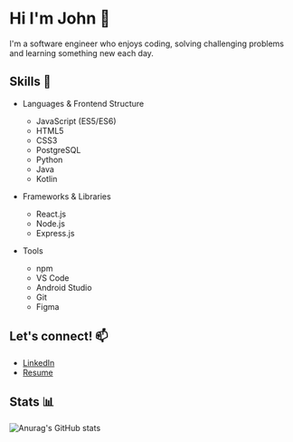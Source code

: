 # Hi I'm John :wave:

I'm a software engineer who enjoys coding, solving challenging problems and learning something new each day.

## Skills :book:

- Languages & Frontend Structure
  - JavaScript (ES5/ES6)
  - HTML5
  - CSS3
  - PostgreSQL
  - Python
  - Java
  - Kotlin

- Frameworks & Libraries
  - React.js
  - Node.js
  - Express.js

- Tools
  - npm
  - VS Code
  - Android Studio
  - Git
  - Figma

## Let's connect! :mailbox:

- [LinkedIn](https://www.linkedin.com/in/john-hc-hwang/)
- [Resume](https://drive.google.com/file/d/13iRfviktIDi2XN_PlUQnosVijZMqyayI/view?usp=sharing)

## Stats :bar_chart:

![Anurag's GitHub stats](https://github-readme-stats.vercel.app/api?username=john-hc-hwang&show_icons=true&theme=dark)
